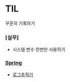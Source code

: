 # TIL
꾸준히 기록하기

### [실무]
- 시스템 변수 한번만 사용하기

### [Spring](https://github.com/hanuk96/TIL/tree/main/Spring)
- [로그추적기](https://github.com/hanuk96/TIL/blob/main/Spring/%EB%A1%9C%EA%B7%B8%20%EC%B6%94%EC%A0%81%EA%B8%B0)
